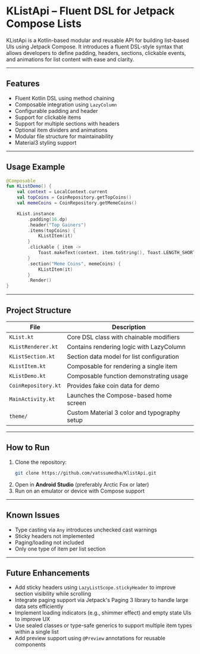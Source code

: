 # KListApi – Fluent DSL for Jetpack Compose Lists

KListApi is a Kotlin-based modular and reusable API for building list-based UIs using Jetpack Compose. It introduces a fluent DSL-style syntax that allows developers to define padding, headers, sections, clickable events, and animations for list content with ease and clarity.

---

## Features

- Fluent Kotlin DSL using method chaining
- Composable integration using `LazyColumn`
- Configurable padding and header
- Support for clickable items
- Support for multiple sections with headers
- Optional item dividers and animations
- Modular file structure for maintainability
- Material3 styling support

---

## Usage Example

```kotlin
@Composable
fun KListDemo() {
    val context = LocalContext.current
    val topCoins = CoinRepository.getTopCoins()
    val memeCoins = CoinRepository.getMemeCoins()

    KList.instance
        .padding(16.dp)
        .header("Top Gainers")
        .items(topCoins) {
            KListItem(it)
        }
        .clickable { item ->
            Toast.makeText(context, item.toString(), Toast.LENGTH_SHORT).show()
        }
        .section("Meme Coins", memeCoins) {
            KListItem(it)
        }
        .Render()
}
```

---

## Project Structure

| File               | Description                                 |
|--------------------|---------------------------------------------|
| `KList.kt`         | Core DSL class with chainable modifiers     |
| `KListRenderer.kt` | Contains rendering logic with LazyColumn    |
| `KListSection.kt`  | Section data model for list configuration   |
| `KListItem.kt`     | Composable for rendering a single item      |
| `KListDemo.kt`     | Composable function demonstrating usage     |
| `CoinRepository.kt`| Provides fake coin data for demo            |
| `MainActivity.kt`  | Launches the Compose-based home screen      |
| `theme/`           | Custom Material 3 color and typography setup|

---

## How to Run

1. Clone the repository:
   ```bash
   git clone https://github.com/vatssumedha/KlistApi.git
   ```
2. Open in **Android Studio** (preferably Arctic Fox or later)
3. Run on an emulator or device with Compose support

---

## Known Issues

- Type casting via `Any` introduces unchecked cast warnings
- Sticky headers not implemented
- Paging/loading not included
- Only one type of item per list section

---

## Future Enhancements

- Add sticky headers using `LazyListScope.stickyHeader` to improve section visibility while scrolling
- Integrate paging support via Jetpack's Paging 3 library to handle large data sets efficiently
- Implement loading indicators (e.g., shimmer effect) and empty state UIs to improve UX
- Use sealed classes or type-safe generics to support multiple item types within a single list
- Add preview support using `@Preview` annotations for reusable components
